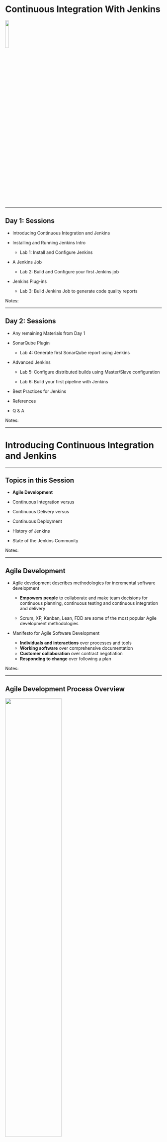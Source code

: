 # Continuous Integration With Jenkins

<img src="../../assets/images/jenkins/3rd-party/jenkins01.png" style="width:15%;"/><!-- {"left" : 7.56, "top" : 7.83, "height" : 3.3, "width" : 2.39} -->

---


## Day 1: Sessions


 * Introducing Continuous Integration and Jenkins

 * Installing and Running Jenkins Intro

     - Lab 1: Install and Configure Jenkins

 * A Jenkins Job

     - Lab 2: Build and Configure your first Jenkins job

 * Jenkins Plug-ins

     - Lab 3: Build Jenkins Job to generate code quality reports

Notes: 




---

## Day 2: Sessions


 * Any remaining Materials from Day 1

 * SonarQube Plugin

     - Lab 4: Generate first SonarQube report using Jenkins

 * Advanced Jenkins

     - Lab 5: Configure distributed builds using Master/Slave configuration

     - Lab 6: Build your first pipeline with Jenkins

 * Best Practices for Jenkins
 * References
 * Q & A 

Notes: 




---

# Introducing Continuous Integration and Jenkins

---


## Topics in this Session


 *  **Agile Development** 

 * Continuous Integration versus 

 * Continuous Delivery versus 

 * Continuous Deployment

 * History of Jenkins

 * State of the Jenkins Community

Notes: 




---

## Agile Development


 * Agile development describes methodologies for incremental software development

     - **Empowers people** to collaborate and make team decisions for continuous planning, continuous testing and continuous integration and delivery

     - Scrum, XP, Kanban, Lean, FDD are some of the most popular Agile development methodologies

 * Manifesto for Agile Software Development

     - **Individuals and interactions** over processes and tools
     - **Working software** over comprehensive documentation
     - **Customer collaboration** over contract negotiation
     - **Responding to change** over following a plan

Notes: 




---

## Agile Development Process Overview

<img src="../../assets/images/jenkins/Agile Development.png" style="width:60%;"/> <!-- {"left" : 2.44, "top" : 2.62, "height" : 8.46, "width" : 12.61} -->


Notes: 




---

## Agile Development Practices


 * Product Backlog and Spring Backlog
 * Sprints and Daily Sync
 * Burn down and velocity charts
 * Sprint review and retrospective
 * Simple design and Regular refactoring
 * Pair Programming
 * Test Driven Development
 * **Automation is the key**
 * **Continuous Integration (CI)**
 * **Continuous Delivery (CD)**
 * Definition of Done
 * Common “war-room” style work area

Notes: 




---

## CI and CD in Agile Development


 * Continuous Integration and Continuous Delivery become an essential ingredients for teams doing iterative and incremental software delivery in Agile Development

     - Developers share the common source code repository

     - Dedicated Continuous Integration environment

     - All code must pass unit tests

     - Integrate often

     - Regression tests run often

     - Code matrices are published

     - Every change to the system is releasable to production

     - **Automation is the key**

Notes: 




---

## Topics in this Session


 * Agile Development

 *  **Continuous Integration versus** 

 *  **Continuous Delivery versus** 

 *  **Continuous Deployment** 

 * History of Jenkins

 * State of the Jenkins Community

Notes: 




---

## Continuous Integration


 * Continuous Integration is a software development practice where members of a team **integrate their work frequently**, usually each person integrates at least daily - leading to **multiple integrations per day**. Each integration is verified by an automated build (including test) to detect integration errors as quickly as possible (Martin Fowler)

 * Goal is to merge and test the code **continuously** to catch issues early by **automating integration process**

     - Your project must have a reliable, repeatable, and automated build process involving no human intervention

 * Continuous Integration Server (aka Build Server Jenkins) is responsible for performing the integration tasks

 * Concepts of unit testing, static analysis, failing fast and automated testing are core to Continuous Integration

Notes: 




---

## Continuous Integrations Practices


 * Have a single source repository for all developers

 * Automate the build

 * Every change to VCS should make a new build 

 * Keep the build fast and trackable

 * Make your build self-testing

 * Test the build in production-like environment

 * Keep all verified releases in artifacts repository and available to everyone

 * Publish coding metrics

Notes: 




---

## Continuous Delivery 


 * Continuous Delivery is a **natural extension** of Continuous Integration

     - Every change to the system has passed all the relevant automated tests and it s ready to deploy in production

     - Team can release any version at the push of a button

     - But the deployment to production is **not automatic**

 * The goal of CD is to put business owners are in the control of making the software releases

 * Continuous Delivery is an absolute requirements of **DevOps practices**

Notes: 




---

## Continuous Deployment


 * Continuous Development is adding **automatic deployment to end users** in the Continuous Delivery process

 * Continuous Deployment is the practice of automatically deploying every successful build directly into production

     - Deploying the code to production as soon it  passes the automated and UAT tests

 * Continuous Deployment is not appropriate for many business scenarios

     - Business Owners prefer more predictable release cycle and not making code release to production every week

Notes: 




---

## Continuous Integration, Delivery and Deployment

<br/>

<img src="../../assets/images/jenkins/Continuous-Integration-Delivery-Deployment.png" style="width:55%;"/> <!-- {"left" : 4.11, "top" : 2.2, "height" : 9.31, "width" : 10.58} -->

Notes: 




---

## Topics in this Session


 * Agile Development

 * Continuous Integration versus 

 * Continuous Delivery versus 

 * Continuous Deployment

 *  **Jenkins and History of Jenkins** 

 * State of the Jenkins Community

Notes: 




---

## Jenkins


 * **Continuous Integration (CI) Server**

 * Open Source, Free and Written in Java

 * Large and Dynamic community with  massive adoption

 * Easy to Install in many different platforms

 * Easy to Use and friendly user interface

 * Lot of resources and tutorials available

 * More than 1000 plugins and new Plugins coming every week

 * Extensible architecture – easy to extend and customize

 * Distributed Builds

 * Many more things...

Notes: 




---

## How Jenkins Fits in CI and CD 

<img src="../../assets/images/jenkins/How-Jenkins-Fits.png" style="width:70%;"/> <!-- {"left" : 2.52, "top" : 2.41, "height" : 8.89, "width" : 12.46} -->

Notes: 




---

## Jenkins - History


 * Jenkins formerly known as **Hudson**

 * Hudson was first released by **Kohsuke Kawaguchi** of Sun Microsystems in 2005

 * Initially it was only used within Sun but by 2010 Hudson captured 70% of CI market share

 * Oracle bought Sun Microsystems in 2010

 * Due to Naming and open source dispute, Original Hudson team created new project Jenkins forked from Hudson

 * Oracle continued the development of Original Hudson

 * Majority of Hudson users **migrated to Jenkins** within few months of initial Jenkins phase

Notes: 




---

## Topics in this Session


 * Agile Development

 * Continuous Integration versus 

 * Continuous Delivery versus 

 * Continuous Deployment

 * History of Jenkins

 *  **State of the Jenkins Community** 

Notes: 




---

## State of the Jenkins Community


 * Largest install base of any open source continuous integration and delivery platform

 * More than **100K active users** in open source Jenkins CI project

 * Community contributed with more than **1000 plugins**

 * Over 1000+ public repositories on GitHub and strong commit activity

 * Quick feedback with addressing bugs and issues

 * Get answer on any questions from Jenkins user mailing list and Stackoverflow

     - Chances are  other people have had your question and may have a solution

 * Learn more about Jenkins at http://jenkins-ci.org/

Notes: 




---

## Total Jenkins Installations


 * More stats can be found at - http://stats.jenkins-ci.org/jenkins-stats/svg/svgs.html

 * 04/2007-04/2017

<img src="../../assets/images/jenkins/total-jenkins.png" style="width:40%;"/> <!-- {"left" : 9.08, "top" : 2.68, "height" : 8.01, "width" : 7.88} -->


Notes: 



---

## InfoQ CI Survery 2014


<img src="../../assets/images/jenkins/InfoQ_CI_Survery.png" style="width:50%;"/> <!-- {"left" : 4.61, "top" : 2.07, "height" : 6.54, "width" : 8.27} -->

 *  **Ref: https://jenkins-ci.org/blog/2014/04/11/infoq-ci-survey-2014** 

Notes: 




---

## Continuous integration is elusive


 * As above, Jenkins is king, however...

 * Survey says

     - 14% deploy on an hourly basis

     - 34% deploy once a day

     - 21% deploy weekly and 31% deploy less often than weekly

 * (See https://www.infoq.com/news/2017/03/agile-king-ci-ilusive-goal)

Notes: 



---

## Jenkins Very Active GitHub Repository 

<img src="../../assets/images/jenkins/3rd-party/Jenkins_GitHub_Repository.png" style="width:60%;"/> <!-- {"left" : 2.5, "top" : 2.68, "height" : 8.34, "width" : 12.5} -->


Notes: 




---

# Installing and Running Jenkins

---


## Topics in this Session


 *  **Installing Jenkins** 

     - Installing Jenkins from the jar File

     - Installing Jenkins in a Servlet Container 

     - Installing Jenkins using Platform Specific Installer 

 * Setup Security

 * Email and Version Control

 * Master/Slave Configurations

 * Lab 1: Install and Configure Jenkins  

Notes: 




---

## Installing Jenkins


 * **Easy to install** on different operating systems

 * Also available as installer or native package

 * Couple of options for installing Jenkins

     - Run as standalone application by launching with java -jar

     - Deployed on Servlet Container

     - Use platform specific package or installer

 * **Java is the only** requirement for installing Jenkins

     - Install latest Java

     - Set JAVA_HOME environment variable

Notes: 




---

## Download Jenkins - https://jenkins-ci.org/

<img src="../../assets/images/jenkins/3rd-party/download-jenkins.png" style="width:50%;"/> <!-- {"left" : 3.75, "top" : 2.73, "height" : 8.25, "width" : 10} -->


Notes: 




---

## Running Jenkins from the jar File


 * Download the WAR as instructed in the labs

 * Open command prompt and execute the following command

 *  `java –jar jenkins.war`

 * It uses Jetty to run Jenkins

Notes: 




---

## Installing Jenkins in a Servlet Container


 * **Tomcat and Jetty** are the most popular containers for Jenkins

     - Install  Tomcat at appropriate folder

     - Simply copy jenkins.war to $TOMCAT_HOME/webapps folder

 * You can install Jenkins on any other Servlet Containers 

 * However some containers may required minor configuration changes to work with Jenkins

Notes: 




---

## Installing Jenkins using Platform Specific Installer 


 * Installer and Native packages are available for popular Operating Systems such as Windows, Mac OS X and major Linux distributions

 * Windows Installer comes as ZIP file containing MSI package for Jenkins

     - Unzip the ZIP file

     - Run jenkins.x.x msi installer

     - Installer will create Windows service to start and stop Jenkins

 * MSI installer comes with a bundled JRE

Notes: 




---

## Verify Jenkins on the browser


 * Verify Jenkins by pointing your browser to http://localhost:8080

 * The screenshot below shows all labs completed

<img src="../../assets/images/jenkins/3rd-party/Continuous-Integration-With-Jenkins-Verify-Jenkins-on-the-browser-2.png" style="width:60%;"/> <!-- {"left" : 2.48, "top" : 3.91, "height" : 7.08, "width" : 12.54} -->


Notes: 




---

## Manage Jenkins 


 * **All in one configuration dashboard** for managing Jenkins

 * Configure JDKS, Ant, Maven, Security, Email and Version Controls

 * Install new plugins and update any existing plugins

     - Will review Gradle and Git plugins in this section

 * Configure parallel and distributed builds

 * Reload configuration from disk (xml files)

 * Lists Java System properties and system environment variables

 * View Jenkins logs and statistics in real time

Notes: 




---

## Manage Jenkins Screen

<img src="../../assets/images/jenkins/3rd-party/manage-jenkins.png" style="width:60%;"/> <!-- {"left" : 2.87, "top" : 2.56, "height" : 8.59, "width" : 11.75} -->

Notes: 




---

## Configure System


 * The two important tabs are “Configure System” and “Global Tool Configuration”.

 * There you can set up JDK, Maven,  Ant,  Git  and  Gradle.


<img src="../../assets/images/jenkins/3rd-party/Configure-System.png" style="width:40%;"/> <!-- {"left" : 4.6, "top" : 4.23, "height" : 6.93, "width" : 8.29} -->

Notes: 



---

## Configure JDK 


 * Provide JDK name and JAVA_HOME

     - You can have multiple JDKs listed here

<img src="../../assets/images/jenkins/3rd-party/Continuous-Integration.png" style="width:60%;"/> <!-- {"left" : 1.24, "top" : 3.85, "height" : 5.8, "width" : 15.01} -->



Notes: 




---

## Configure Maven

<img src="../../assets/images/jenkins/3rd-party/Configure-Maven.png" style="width:60%;"/> <!-- {"left" : 1.82, "top" : 3.61, "height" : 5.17, "width" : 13.86} -->


Notes: 




---

## Gradle Jenkins Plugin


 * Install Gradle plugin using Manage Plugins link

     - Click on `Manage Jenkins` button on Jenkins vertical navigation

     - Then click on `Manage Plugins link`

     - Next click the `Available tab` and search for Gradle

     - Select the `Gradle plugin` and click on `Install without restart` button

 * After the installation, you will able to see Gradle plugin under `Installed` tab

<img src="../../assets/images/jenkins/3rd-party/Continuous-Integration-With-Jenkins-Gradle.png" style="width:80%;"/> <!-- {"left" : 0.46, "top" : 6.81, "height" : 1.83, "width" : 16.59} -->


Notes: 




---

## Gradle Configuration Section


 * The next thing is to configure Gradle to use in Jenkins job

     - Either you can install Gradle locally or you can have it installed automatically by Jenkins plugin

 * Click on Manage Jenkins link on the dashboard and then click on Configure System link

 * Navigate to Gradle section on the page and click on Add Gradle button

<img src="../../assets/images/jenkins/3rd-party/Continuous-Integration-With-Jenkins-Gradle-Configuration-Section-5.png" style="width:70%;"/> <!-- {"left" : 2.35, "top" : 5.72, "height" : 4.48, "width" : 12.81} -->


Notes: 




---

## Upgrade Jenkins


 * Upgrading Jenkins is pretty easy

     - Just replace your local jenkins.war with new version and restart Jenkins

     - Can upgrade Jenkins installation directly from web interface

 * **Don’t forget to backup Jenkins** before upgrading, just in case (Jenkins keeps your data)

Notes: 




---

## Restart Jenkins using Web Interface


 * If you need to restart Jenkins, go to /safeRestart or /restart

     - This option will not work if  you are installing Jenkins with java -jar

 * **safeRestart** will restart Jenkins after the current builds have completed

     - http://localhost:8080/safeRestart

 * restart will force a restart without waiting for jobs to complete

     - http://localhost:8080/restart

Notes: 




---

## Topics in this Session


 * Installing Jenkins

     - Installing Jenkins from the jar File

     - Installing Jenkins in a Servlet Container 

     - Installing Jenkins using Platform Specific Installer 

 *  **Setup Security** 

 * Email and Version Control

 * Master/Slave Configurations

 * Lab 1: Install and Configure Jenkins  

Notes: 




---

## Setup Security


 * No Security enabled by default

 * Highly recommended to have Security enabled for your Jenkins configuration

 * Two Important Security Features

     - **Security Realms** 

        * Determines users and their passwords 

        * What groups the users belong to

     - **Authorization Strategy**

        * Who has access to what 

        * what users can do once they are logged in

Notes: 




---

## Security Configuration

<img src="../../assets/images/jenkins/3rd-party/Continuous-Integration-With-Jenkins-Security-Configuration-6.png" style="width:50%;"/> <!-- {"left" : 3.45, "top" : 2.4, "height" : 8.91, "width" : 10.59} -->



Notes: 




---

## Security Realms


 * Identify Jenkins users and establish user authentication methods

 * Few options for user authentication methods

     - Jenkin’s Built-in User Database

     - Using an Active Directory

     - Using Unix User and Groups

     - Delegating to the Servlet Container 

Notes: 




---

## Jenkins Built-In User Database


 * Simplest and most popular authentication method for Jenkin’s users

     - Very little configuration is required

 * Jenkins maintains its own user database

 * Users can sign up for their own accounts

 * Administrator can decide what these users are allowed to do

 * Adds all SCM users automatically to this internal database

Notes: 




---

## How to enable Jenkins Database


 * Click Enable Security

 * Click on Jenkins’ own user database option

 * Then click on Allows users to sign up

<img src="../../assets/images/jenkins/3rd-party/Continuous-Integration-With-Jenkins-How-to-enable-Jenkins-Database-7.png" style="width:40%;"/> <!-- {"left" : 4.79, "top" : 4.81, "height" : 4.73, "width" : 7.92} -->



Notes: 




---

## View and Manage Users


 * By clicking on People item on dashboard, you can see list of all users

<br/>
<img src="../../assets/images/jenkins/3rd-party/Continuous-Integration-With-Jenkins-View-and-Manage-Users-8.png" style="width:70%;"/> <!-- {"left" : 2.91, "top" : 3.44, "height" : 6.83, "width" : 11.68} -->



Notes: 



---

## Authorization (In Global Security Configuration)


 * Identify what users are allowed to do once authenticated

 * Offers different strategies for most precise control 

 * Matrix-based Security is a more sophisticated approach

<img src="../../assets/images/jenkins/3rd-party/Continuous-Integration-With-Jenkins-Authorization-In-Global-Security-Configuration--9.png" style="width:70%;"/> <!-- {"left" : 2.61, "top" : 5.13, "height" : 3.96, "width" : 12.29} -->



Notes: 



---

## Matrix-based Security


 * Role-based approach - Different users will be created with different access

 * First to create an administrator user with all access

 * Give the Anonymous user only  Read access

 *  Add other users and grant them necessary access

<img src="../../assets/images/jenkins/3rd-party/Continuous-Integration-With-Jenkins-Matrix-based-Security-10.png" style="width:70%;"/> <!-- {"left" : 1.55, "top" : 5.27, "height" : 4.12, "width" : 14.39} -->



Notes: 



---

## Common Permissions


 * Overall 
     - Administer access
     - Run groovy scripts
     - Upload plugins or configure update center
 * Job
     - Create, Delete and Configure Jobs
     - Start a new build or Cancel a running build
 * View
     - Create, Delete and Configure views
 * SCM
     - Create a new tag in source code repository for any build
 * Slave
     - Create, Delete and Configure slaves
     - Connect or Disconnect slaves

Notes: 



---

## Topics in this Session


 * Installing Jenkins

     - Installing Jenkins from the jar File

     - Installing Jenkins in a Servlet Container 

     - Installing Jenkins using Platform Specific Installer 

 * Setup Security

 *  **Email and Version Control** 

 * Master/Slave Configurations

 * Lab 1: Install and Configure Jenkins  

Notes: 



---

## Mail Server Configuration


 * Email notification is fundamental notification technique

 * Mailer Plugin allows you to configure **email notifications**

 * Simple email setup 

     - Provide SMTP server

     - Provide other required parameters


<img src="../../assets/images/jenkins/3rd-party/Continuous-Integration-With-Jenkins-Mail-Server-Configuration-11.png" style="width:50%;"/> <!-- {"left" : 3.48, "top" : 5.36, "height" : 5.68, "width" : 10.55} -->




Notes: 



---

## Version Control


 * In-built support for CVS and Subversion

     - Requires no special configuration for both of them

 * Plugins are available for other version control like

     - Git
     - ClearCase
     - PVCS
     - Dimensions
     - StarTeam 

 * Will review **Subversion and Git** configuration in this session

Notes: 



---

## Working with Subversion


 * Subversion is part of Jenkins installation and so no special configuration required 

 * Simply provide Subversion repository URL in your job definition

     - Jenkins will automatically verify the URL and shows error if it is not valid

     - If repository URL requires authentication then Jenkins will prompt for credentials

Notes: 



---

## Working with Git


 * First Install Git on your build server

     - Include Git executable in your system path

 * Second install Git Plugin using Jenkins Plugin Manager

     - This plugin allows use of Git as a build SCM

</br>
<img src="../../assets/images/jenkins/3rd-party/Continuous-Integration-With-Jenkins-Working-with-Git-12.png" style="width:80%;"/> <!-- {"left" : 1.58, "top" : 5.55, "height" : 4.46, "width" : 14.34} -->


Notes: 



---

## Git Configuration Section


 * After the successful installation of Git Plugin, you will see Git section in Configure System page

 * You can add newer and older versions of Git executables in this section 

<img src="../../assets/images/jenkins/3rd-party/Continuous-Integration-With-Jenkins-Git-Configuration-Section-13.png" style="width:60%;"/> <!-- {"left" : 3.74, "top" : 4.79, "height" : 6.05, "width" : 10.02} -->



Notes: 



---

## Topics in this Session


 * Installing Jenkins

     - Installing Jenkins from the jar File

     - Installing Jenkins in a Servlet Container 

     - Installing Jenkins using Platform Specific Installer 

 * Setup Security

 * Email and Version Control

 * Lab 1: Install and Configure Jenkins  

Notes: 



---

## Topics in this Session


 * Installing Jenkins

     - Installing Jenkins from the jar File

     - Installing Jenkins in a Servlet Container 

     - Installing Jenkins using Platform Specific Installer 

 * Setup Security

 * Email and Version Control

 * Master/Slave Configurations

 *  **Lab 1: Install and Configure Jenkins** 

Notes: 



---

## Lab 1: Install and Configure Jenkins 


 * In this lab, you will learn how to install and configure Jenkins. This lab is prerequisite for the remaining labs in this training.

     - Install and Run Jenkins as standalone application

     - Enable Security to access and use Jenkins

     - Setup Java, Maven and Email configuration

     - Configure Gradle

     - Configure Git Version Control

Notes: 



---

# Jenkins Job

---


## Topics in this Session


 *  **Create a job** 

 * Configure a Job

     - Configure a Freestyle Job
     - Configure a Maven Job
     - Copy from Existing Jobs

 * Trigger a Build Job

     - Run a job manually
     - Run a job on a regular schedule
     - Run a job when source code is checked into version control
     - Run a Job After Another Job Finished

 * Lab 2 – Build and Configure your first Jenkins job

Notes: 



---

## Jenkins Build Jobs


 * A job defines a **sequence of repetitive tasks** for Jenkins to perform

 * A job could be any of these

     - Compiling project

     - Testing project

     - Packaging project

     - Deploying project to different environment

     - Running code quality metrics

Notes: 



---

## Jenkins Build Jobs


 * Jenkins supports different types of build jobs

     - **Freestyle Job:** general purpose jobs for combining any SCM with any build system. Most commonly used with Gradle builds

     - **Maven Job:** jobs specifically for Maven project to take advantage of POM files

     - **External Job:** record or monitor the execution of a process on local or remote servers

     - **Multi-configuration Job:** run the same job in different configurations

 * Jenkins also allows you to **copy from existing jobs** – very useful feature for quickly creating new jobs

 * Freestyle with Gradle and Maven Jobs are the most common build jobs

Notes: 



---

## First Build Job

<img src="../../assets/images/jenkins/3rd-party/First-Build-Job.png" style="width:80%;"/> <!-- {"left" : 0.85, "top" : 2.71, "height" : 8.29, "width" : 15.8} -->


Notes: 



---

## Jenkins List Views


 * Jenkins has built-in standard List Views where you can group jobs in different views

 * The additional View plugins are available for grouping and categorizing the jobs  

<img src="../../assets/images/jenkins/3rd-party/Continuous-Integration-With-Jenkins-Jenkins-List-Views-14.png" style="width:70%;"/> <!-- {"left" : 1.81, "top" : 4.4, "height" : 7.28, "width" : 13.88} -->




Notes: 



---

## Topics in this Session


 * Create a job

 *  **Configure a Job** 

     - Configure a Freestyle Job
     - Configure a Maven Job
     - Copy from Existing Jobs

 * Trigger a Build Job

     - Run a job manually
     - Run a job on a regular schedule
     - Run a job when source code is checked into version control
     - Run a Job After Another Job Finished

 * Lab 2 – Build and Configure your first Jenkins job

Notes: 



---

## Configuring Job


 * Any Freestyle or Maven job usually consists the following elements

     - Start with general job properties such as job name and description

     - Configure Version Control System such as Git or Subversion to obtain the project source code

     - Define build steps using Ant, Gradle, Maven, shell script, batch file or calling other Jenkins job  

     - Include post-build actions for archiving artifacts or email notification on build status

 * Version Control System and Post-build actions are optional steps

Notes: 



---

## General Options – Name and Old Builds


 * Name and Description 
     - Give the proper name and describe the purpose of the job

 * Discard Old Builds
     - Limits the number of builds to keep
     - Important setting for managing the disk space otherwise it will store all previous build artifacts

<img src="../../assets/images/jenkins/3rd-party/Continuous-Integration-With-Jenkins-General-Options-Name-and-Old-Builds-15.png" style="width:60%;"/> <!-- {"left" : 1.07, "top" : 5.99, "height" : 4.46, "width" : 15.36} -->



Notes: 



---

## Source Code Management


 * Jenkins can integrate with pretty much any version control system

     - Subversion and CVS are out the box

     - We installed Git plugin in earlier session

     - Once you configure particular version control system, Jenkins check out and builds the latest version of source code as continuous monitoring or regular interval


<img src="../../assets/images/jenkins/3rd-party/Continuous-Integration-With-Jenkins-Source-Code-Management-16.png" style="width:35%;"/> <!-- {"left" : 4.69, "top" : 5.74, "height" : 4.15, "width" : 8.12} -->

Notes: 



---

## Working with Git


 * In most cases, you only need to provide URL of the Git repository

 * Please note : for our labs, we point to a local Git repo


<img src="../../assets/images/jenkins/3rd-party/Continuous-Integration-With-Jenkins-Working-with-Git-17.png" style="width:70%;"/> <!-- {"left" : 2.13, "top" : 4.76, "height" : 4.2, "width" : 13.25} -->


Notes: 



---

## Git – Additional Functionalities


<img src="../../assets/images/jenkins/3rd-party/Additional-Functionalities.png" style="width:80%;"/> <!-- {"left" : 1.59, "top" : 2.5, "height" : 8.71, "width" : 14.31} -->



Notes: 



---

## Working with Subversion


 * Simply provide Subversion repository URL (similar to Git)

 * Jenkins will automatically verify the URL and prompts for authentication if credentials are required

 * Jenkins offers a few choices for selecting check-out Strategy

     - From fastest option (svn update as much as possible) to slowest and safest option of checking out fresh copy all the time

<br/>

<img src="../../assets/images/jenkins/3rd-party/Continuous-Integration-With-Jenkins-Working-with-Subversion-18.png" style="width:70%;"/> <!-- {"left" : 2.17, "top" : 6.42, "height" : 3.78, "width" : 13.16} -->


Notes: 



---

## Build Steps and Tools


 * Define the steps for building your project
     - Some jobs may need more than one build steps or others may not need any build steps

<img src="../../assets/images/jenkins/3rd-party/Continuous-Integration-With-Jenkins-Build-Steps-and-Tools-19.png" style="width:35%;float:right;"/> <!-- {"left" : 11.91, "top" : 2.7, "height" : 4.24, "width" : 5.13} -->

 * Built-in support for following build tools

     - Invoke Maven targets
     - Invoke Ant scripts
     - Running Windows batch commands or OS specific shell scripts

 * Other build tools such as Groovy, Gradle, Ruby, Python, Rake can be integrated with installing additional plugins



Notes: 



---

## Gradle Build Steps


 * There are two ways to run the Jenkins jobs with Gradle

     - Using Invoke Gradle through Gradle installation 

     - Using Gradle Wrapper without Gradle installation

 * In both options, you are only listing gradle tasks for the most Jenkins jobs


<img src="../../assets/images/jenkins/3rd-party/Continuous-Integration-With-Jenkins-Gradle-Build-Steps-20.png" style="width:70%;"/><!-- {"left" : 0.85, "top" : 5.24, "height" : 5.06, "width" : 15.8} -->

Notes: 



---

## Maven Build Steps


 * Maven build steps are also simple and easy to configure

 * You only need to enter Maven goal that you want to run


<img src="../../assets/images/jenkins/3rd-party/Continuous-Integration-With-Jenkins-Maven-Build-Steps-21.png" style="width:70%;"/> <!-- {"left" : 1.02, "top" : 4.15, "height" : 3.83, "width" : 15.46} -->

Notes: 



---

## Maven Build Steps – Advanced Properties

<img src="../../assets/images/jenkins/3rd-party/Maven-Build-Steps-Advanced-Properties.png" style="width:30%;float:right;"/> <!-- {"left" : 11.97, "top" : 1.93, "height" : 7.22, "width" : 5.25} -->



 * POM field is for overriding the default pom.xml file location

 * Properties field is used to pass properties into Maven build process (like –D with maven goal)

 * JVM options for configuring more memory with maven build

 * You can specify different maven repository or settings file

Notes: 



---

## Ant Build Steps


 * Configuring as Ant build step is as simple as Maven build steps

 * You just need to provide the name of Ant target that you want to run

 * If it is default main target in build.xml, then you are not required to provide target name in the build step


<img src="../../assets/images/jenkins/3rd-party/Continuous-Integration-With-Jenkins-Ant-Build-Steps-22.png" style="width:80%;"/> <!-- {"left" : 0.95, "top" : 5.5, "height" : 2.51, "width" : 15.61} -->

Notes: 



---

## Ant Build Steps – Advanced Properties


 * Build File option can be used to override the default build file (build.xml in root directory)


<img src="../../assets/images/jenkins/3rd-party/Ant-Build-Steps-Advanced-Properties.png" style="width:30%;float:right;"/><!-- {"left" : 12.08, "top" : 3.3, "height" : 4.06, "width" : 4.67} -->


 * Properties option is used to pass the properties to an Ant script

 * Java Options can be used to specify Java memory limits

Notes: 



---

## Execute shell


 * You can also execute shell script local or remote to run some commands such as copying the artifacts to server folder

 * If the shell script does not have header like #! then the default shell configuration will be used

 * You can use SSH for run the commands on the remote server


<img src="../../assets/images/jenkins/3rd-party/Continuous-Integration-With-Jenkins-Execute-shell-23.png" style="width:80%;"/> <!-- {"left" : 0.62, "top" : 5.94, "height" : 1.82, "width" : 16.26} -->

Notes: 



---

## Execute Windows Batch Command


 * Run Windows commands or batch scripts. It will be run in the workspace as the current directory

 * The Batch command is running inside a cmd

     - No need to specifically start a new one

     - Just "call" your BAT file


<img src="../../assets/images/jenkins/3rd-party/Continuous-Integration-With-Jenkins-Execute-Windows-Batch-Command-24.png" style="width:80%;"/> <!-- {"left" : 0.06, "top" : 5.82, "height" : 1.99, "width" : 17.39} -->

Notes: 



---

## Post Build Actions


 * Optional steps for collecting or reporting information out of the build or notifying other people or systems

 * The following are the out of the box Post Build Actions

     - Publish Javadoc 

     - Publish JUnit test result report

     - Archive the artifacts

     - Email Notification about build results

     - Trigger other Jenkins jobs

 * You can install additional plugins to add more Post Build Action Items

     - Such as build status notification to Slack channel using Jenkins Slack Plugin

Notes: 



---

## Post Build – Email Notification


 * Click on Email Notification from Post Build Actions and enter email addresses to inform when the build breaks

 * Can configure to send separate emails to individuals who’s last commits broke the build


<img src="../../assets/images/jenkins/3rd-party/Continuous-Integration-With-Jenkins-Post-Build-Email-Notification-25.png" style="width:80%;"/> <!-- {"left" : 0.42, "top" : 5.28, "height" : 3.15, "width" : 16.65} -->


Notes: 



---

## Configure Maven Job


 * Jenkins provides excellent built-in Maven support to take advantage of Maven POM file 

 * The job elements are still the same as FreeStyle build job, but it is much more straight forward with few differences (listed below)  for configuring a Maven job

 * Jenkins builds Maven jobs automatically whenever a SNAPSHOT dependency is built 

     - Jenkins read dependencies from POM and if any of the SNAPSHOT dependency changes then it automatically trigger to build your job

 * Build Section has only one step for invoking a single Maven goal

 * Post Build Actions provide extra option for deploying job artifacts to Maven repository such as Nexus or Artifactory 

Notes: 



---

## Copy From Existing Job


 * Jenkins provides a very useful way to create new job by just copying an existing job

     - Quick option for creating jobs similar to existing jobs

<img src="../../assets/images/jenkins/3rd-party/Continuous-Integration-With-Jenkins-Copy-From-Existing-Job-26.png" style="width:60%;"/> <!-- {"left" : 3.49, "top" : 4.54, "height" : 6.17, "width" : 10.52} -->





Notes: 



---

## Topics in this Session


 * Create a job

 * Configure a Job

     - Configure a Freestyle Job
     - Configure a Maven Job
     - Copy from Existing Jobs

 *  **Trigger a Build Job** 

     - Run a job manually
     - Run a job on a regular schedule
     - Run a job when source code is checked into version control
     - Run a Job After Another Job Finished

 * Lab 2 – Build and Configure your first Jenkins job

Notes: 



---

## Run Job Manually


 * Most likely the job will trigger automatically based on some external factors or regular schedule

 * You may want to run the job manually in some scenario using human intervention

 * Don’t configure anything in the build trigger section for Manual jobs


<img src="../../assets/images/jenkins/3rd-party/Continuous-Integration-With-Jenkins-Run-Job-Manually-27.png" style="width:70%;"/> <!-- {"left" : 1.36, "top" : 6.55, "height" : 3.28, "width" : 14.78} -->




Notes: 



---

## Build Now

<img src="../../assets/images/jenkins/3rd-party/Build-Now.png" style="width:70%;"/> <!-- {"left" : 2.62, "top" : 2.42, "height" : 8.88, "width" : 12.27} -->


Notes: 



---

## Run a job on a regular schedule


 * Trigger the build job at regular interval such as nightly build

 * Some long running jobs are good candidates for scheduled jobs

     - Jobs for generating and publishing code quality metrics and reports on Sonar

 * Jenkins uses cron-style syntax to schedule the jobs at regular interval


<img src="../../assets/images/jenkins/3rd-party/Continuous-Integration-With-Jenkins-Run-a-job-on-a-regular-schedule-28.png" style="width:70%;"/> <!-- {"left" : 1.22, "top" : 5.53, "height" : 4.22, "width" : 15.06} -->




Notes: 



---

## Cron Style Syntax


 * You can use @yearly, @annually, @monthly, @weekly, @daily, @midnight, @hourly to schedule the jobs
 * OR You can use cron style syntax in the following format

     - MINUTE HOUR DOM MONTH DOW
     - MINUTE – minutes within the hour (0-59)
     - HOUR – hour of the day (0-23)
     - DOM – day of the month (1-31)
     - MONTH – the month (1-12)
     - DOW – day of the week (0-7) where 0 and 7 are Sunday 

 * Examples
     - -*  *  *  *  *  represents once a minute
     - H/15	 *  *  *  * represents at every fifteen minutes
     - H   1  * * represents once a day on the 1st of every month
     - Note :  Jenkins encourages the use of ‘H’ to balance load across different times of day to avoid sudden spikes of activities

Notes: 



---

## Run a job when source code is checked into SCM


 * Polling the SCM is the best strategy for continuous integration builds

     - You want to build your jobs as quickly as there are changes in SCM

     - Manual and Scheduled builds are applicable in few scenarios but all other jobs should be configured with Polling SCM option

 * Jenkins polls the version control server at regular interval if any changes have been committed

     - If changes are committed then the Jenkins will build your job

 * Polling is very quick for Git and Subversion, however this is not effective solution for CVS

     - Alternatively Jenkins provides the post-commit hook script for triggering you build remotely

Notes: 



---

## SCM Polling Interval


 * Jenkins uses the same cron style syntax to configure polling schedule for SCM

<br/>

<img src="../../assets/images/jenkins/3rd-party/Continuous-Integration-With-Jenkins-SCM-Polling-Interval-29.png" style="width:80%;"/> <!-- {"left" : 0.31, "top" : 4.76, "height" : 3.99, "width" : 16.89} -->

Notes: 



---

## Run a Job After Another Job Finished


 * Jenkins also provides the option for running your job whenever another jobs finish building

 * You can specify one or more preceding build jobs to trigger your new job

 * This is useful feature for setting up a build pipeline

<img src="../../assets/images/jenkins/Continuous-Integration-With-Jenkins.png" style="width:80%;"/> <!-- {"left" : 0.71, "top" : 6.06, "height" : 2.47, "width" : 16.07} -->




Notes: 



---

## Run a Job After Another Job Finished -  Configuration 


 * When you configure this option for your new job, it will automatically configure the "Build other projects" section in the "Post-build Actions" of the preceding job

     - Basically, this configuration complements the "Build other projects" section in the "Post-build Actions" of an upstream project

 * This configuration also provide the option for triggering the new build even if the preceding build is unstable or fails


<img src="../../assets/images/jenkins/3rd-party/Continuous-Integration-With-Jenkins-Run-a-Job-After-Another-Job-Finished-Configuration--31.png" style="width:60%;"/> <!-- {"left" : 0.35, "top" : 6.35, "height" : 3.57, "width" : 16.79} -->



Notes: 



---

## Topics in this Session


 * Create a job

 * Configure a job

     - Configure a Freestyle job
     - Configure a Maven job
     - Copy from Existing jobs

 * Trigger a Build Job

     - Run a job manually
     - Run a job on a regular schedule
     - Run a job when source code is checked into version control
     - Run a job after another job finished

 *  **Lab 2 – Build and Configure your first Jenkins job** 

Notes: 



---

## Lab 2 – Build and Configure your first Jenkins job


 * In this lab you will configure and run your first Jenkins job to build your java project

     - Create new Freestyle job with Gradle build

     - Configure your Freestyle job to poll changes from Git project

     - Configure email notification for failed builds

     - Build and run tests for your java project

Notes: 



---

# Jenkins Plugins

---


## Topics in this Session


 *  **Code Coverage** 

 * Static Code Analysis

 * Performance Reporting

 * Change Reporting

 * Lab 3 – Build a Jenkins job to generate code quality reports

Notes: 



---

## Jenkins Plugins


 * In the previous session, our focus was the continuous build with the new changes from the version control

 * In this session, we will focus on how to use Jenkins to build quality product using different Jenkins plugins

     - Run tests and generate code coverage

     - Perform static code analysis

     - Run performance tests

 * Jenkins has more than 1,000 plugins

     - Will review a few popular plugins especially the ones that are used for building quality code

Notes: 



---

## Code Coverage 


 * Automated tests and code coverage metrics are the important steps in continuous integration and continuous delivery

 * Code Coverage is a very good indicator of how thoroughly your tests exercise your code base and can find areas of code that have not been tested by automated tests

 * Jenkins provides excellent support in generating code coverage metrics

     - Jenkins supports many of the popular code coverage tools

     - Cobertura, Emma, Clover, JaCoCo

 * We will review how to use Cobertura with Jenkins in this session 

     - the same steps are used for other code coverage plugins too

Notes: 



---

## Code Coverage Using Cobertura Plugin


 * First, install Cobertura plugin using Manage Plugins screen and restart Jenkins

 * Apply Cobertura plugin in Gradle or Maven build script

     - Update your project’s Maven POM file to include Cobertura plugin and then run `mvn cobertura:cobertura`

     - Update build.gradle file to apply Cobertura plugin and then run `gradle cobertura` task

 * Configure Cobertura Coverage Report as part of “Post Build Actions”

Notes: 



---

## Adding Cobertura in build.gradle

```
 apply plugin: 'cobertura‘  //required step

 buildscript {

 	repositories {

 			mavenCentral()

 		}

 	// How to find Cobertura
 	dependencies {

 		classpath 'net.saliman:gradle-cobertura-	plugin:2.2.4'

  	}

  }

  //Optional section for Cobertura properties

  cobertura {

  	coverageFormats = ['html', 'xml']

 }

```
 <!-- {"left" : 0, "top" : 2.14, "height" : 8.66, "width" : 12.79} -->


Notes: 



---

## Configure Jenkins Job to generate Cobertura XML


 * Next thing is to configure your Jenkins job to produce Cobertura xml coverage files

 * You will just add the cobertura task to the gradle build step


<img src="../../assets/images/jenkins/3rd-party/Continuous-Integration-With-Jenkins-Configure-Jenkins-Job-to-generate-Cobertura-XML-32.png" style="width:60%;"/> <!-- {"left" : 2.89, "top" : 4.93, "height" : 5.42, "width" : 11.71} -->



Notes: 



---

## Adding Cobertura in Post Build Actions 

<img src="../../assets/images/jenkins/3rd-party/Adding-Cobertura-in-Post-Build-Actions.png" style="width:60%;"/><!-- {"left" : 2.53, "top" : 2.37, "height" : 8.96, "width" : 12.45} -->



Notes: 



---

## Code Coverage Report


 * Build your jenkins job and you will able to see the code coverage report on your build job page

<img src="../../assets/images/jenkins/3rd-party/Code-Coverage-Report.png" style="width:70%;"/> <!-- {"left" : 2.12, "top" : 3.29, "height" : 8.06, "width" : 13.26} -->


Notes: 



---

## Topics in this Session


 * Code Coverage

 *  **Static Code Analysis** 

 * Performance Reporting

 * Change Reporting

 * Lab 3 – Build a Jenkins job to generate code quality reports

Notes: 



---

## Static Code Analysis


 * Static Code Analysis tools help to produce quality code by analyzing the source and byte code for possible defects and enforcing coding standards

     - Static Code Analysis tools play the role of automated pair programming with developers

 * We will review a few popular static code analysis tools with Jenkins

     - **FindBugs** is a widely used byte code analyzer tool for scanning your code to detect possible defects

     - **CheckStyle** is a source code analyzer tool for enforcing Java coding standards based on your rule set

     - **PMD** is another source code analyzer that finds common flaws such as unused objects, duplicate code, empty blocks, unnecessary caches and others based on your rule set

Notes: 



---

## Configuring FindBugs in build.gradle


 * You can apply Findbug plugin in build.gradle

 * That’s the only required step needed to support Findbugs analysis
<br/>

 ```
//required step

 apply plugin: 'findbugs' 
```
<!-- {"left" : 0, "top" : 3.55, "height" : 1.66, "width" : 6.89} -->
Notes: 



---

## FindBugs – Optional Configuration


 * Additional configuration with findbugs task specifies which bug filter to include or exclude, setting not to fail build and updating effort and reportLevel




```
 //Optional configuration

  findbugs 

{

  	toolVersion = "2.0.1"

  	ignoreFailures = true

  	effort = "max"

  reportLevel = "low"

 }

```
<!-- {"left" : 0, "top" : 4.05, "height" : 5.32, "width" : 5.66} -->


Notes: 



---

## Configuring CheckStyle in build.gradle


 * The only required step is to apply checkstyle plugin to generate checkstyle analysis with gradle

 * Then you can set different properties with checkstyle task as needed

<br/>

```
  apply plugin: 'checkstyle'

  checkstyle {

 	ignoreFailures = true

  }
```
<!-- {"left" : 0, "top" : 3.96, "height" : 3.06, "width" : 6.74} -->

Notes: 



---

## Configuring PMD in build.gradle

```
  //Only required step to enable PMD 

  apply plugin: 'pmd'

  /*

  Other properties and ruleSets can be set under pmd task

  */

  pmd {

  ignoreFailures = true

 ruleSets = ["java-basic", "java-braces"]

 } 

```
<!-- {"left" : 0, "top" : 2.17, "height" : 6.01, "width" : 11.79} -->


Notes: 



---

## Install Static Code Analysis Plugins in Jenkins


 * Install static code analysis plugins through plugin manager 

     - The plugins related static code analysis is available under Build Reports category 

     - You can install Findbugs, PMD and Checkstyle plugins individually

     - Then you can also install Analysis Collector Plugin and Static Analysis Utilities plugins for a combined trend graph


<img src="../../assets/images/jenkins/3rd-party/Continuous-Integration-With-Jenkins-Install-Static-Code-Analysis-Plugins-in-Jenkins-33.png" style="width:70%;"/><!-- {"left" : 1.51, "top" : 6.15, "height" : 2.85, "width" : 14.48} -->


Notes: 



---

## Generating Static Code Analysis in Jenkins build


 * Gradle should include the following tasks to generate static code analysis reports as part of Jenkins build section of a job:

     - You can use `gradle check`

     - You can specify each task separately such as `pmd, findbugsMain, checkstyle`

 * Select the checkbox for generating FindBugs, Checkstyle and PMD reports in build settings

 * You can also select `Publish combined analysis reports` for aggregated results from FindBugs, Checkstyle and PMD

Notes: 



---

## Static Code Analysis Reports in Build Page

<img src="../../assets/images/jenkins/3rd-party/static-code-01.png" style="width:80%;"/> <!-- {"left" : 1.67, "top" : 2.5, "height" : 7.99, "width" : 14.15} -->


Notes: 



---

## Topics in this Session


 * Code Coverage

 * Static Code Analysis

 *  **Performance Reporting** 

 * Other Useful Plugins

 * Lab 3 – Build a Jenkins job to generate code quality reports

Notes: 



---

## Performance Reporting


 * Automated Performance Testing is a quick way to detect any performance issues and verify the performance against the Service Level Agreement (SLA)

 * Jenkins is very useful to automate the performance testing process

     - Run the load test with JMeter or Parasoft as part of Jenkins Job

     - Generate the reports using Performance plugin

 * JMeter simulates load on your application and measures the response time as the number of simulated users and requests increase 

 * The Performance plugin captures reports from JMeter and generates the trend report of performance and robustness

Notes: 



---

## Integrating JMeter in build.gradle


 * The Gradle JMeter plugin is a quick way to integrate JMeter into the build.gradle

```
apply plugin: 'jmeter'

 	buildscript {

     dependencies {

          classpath "com.github.kulya:jmeter-gradle-					plugin:1.3.1-2.6"

      }

    }
```
<!-- {"left" : 0, "top" : 3.46, "height" : 3.04, "width" : 13.61} -->

<br/>

 * Copy your JMeter tests (.jmx) files to your `<JavaProject>/src/test/jmeter` folder

 *  Run `gradle jmeterRun` task in your Jenkins job to run your JMeter tests

Notes: 



---

## Running reports with Performance Plugin


 * After installing Performance Plugin, click on “Publish test result report” as part of post build action items in your Jenkins job

 * Select JMeter from performance report drop down and specify the path to performance report files

<img src="../../assets/images/jenkins/3rd-party/Continuous-Integration-With-Jenkins-Running-reports-with-Performance-Plugin-34.png" style="width:60%;"/><!-- {"left" : 3.43, "top" : 5.26, "height" : 4.58, "width" : 10.65} -->



Notes: 



---

## Topics in this Session


 * Code Coverage

 * Static Code Analysis

 * Performance Reporting

 *  **Other Useful Plugins** 

 * Lab 3 – Build a Jenkins job to generate code quality reports

Notes: 



---

## Other Useful Plugins


 * **Changes Plugin** is used to generate a changelog from all previous builds to the last successful one
 * **Job Configuration History Plugin** keeps track of config changes in each build job including who did it. 
 * **Email Extension Plugin** extends Jenkins built-in email notification functionality
 * **Build Timeout Plugin** deals with hung builds
 * **SonarQube Plugin** integrates with Sonar to generate all-in-one quality report on Sonar server
 * **Jira Plugin** integrates Altassian Jira to Jenkins
 * **Copy Artifacts Plugin** is used to copy artifacts from another project
 * **Build Monitor Plugin** is a live job status monitor
 * **Workspace Cleanup Plugin** deletes your workspace before or after builds
 * **Disk-usage Plugin** keeps track of your disk space usage

Notes: 



---

## Topics in this Session


 * Code Coverage

 * Static Code Analysis

 * Performance Reporting

 * Other Useful Plugins

 *  **Lab 3 – Build a Jenkins job to generate code quality reports** 

Notes: 




---

## Lab 3 – Build a Jenkins job to generate code quality reports


 * In this lab you will build and run your Jenkins job to generate code quality reports

     - Create new Java Gradle project with Cobertura, Findbugs, Checkstyle and PMD plugins

     - Install new plugins in Jenkins

     - Configure new Freestyle Gradle job with code coverage and static code analysis plugins

     - Run the Jenkins job to generate quality reports

Notes: 




---

# SonarQube Plugin

---


## Topics in this Session


 *  **Install SonarQube** 

 * Integrate Jenkins with SonarQube 

 * Locate and Open Generated Report 

 * Review the Report’s Organization

 * Lab 4 – Generate first SonarQube report using Jenkins

Notes: 




---

## Introducing SonarQube


 * SonarQube is a free and open source  **code quality platform** 

 * More than 50 plugins are available to extend SonarQube with CI and development tools

 * It is not just for Java: More than 20 programming languages are supported by SonarQube

 * Provides in-time code quality snapshots as well as trending of lagging and leading quality indicators

 * SonarQube analysis usually is performed  **over night or once a day** as it performs a full analysis on the entire code base and sends it to the server, which will process it and save the results to the SonarQube database. 

 * You can view different SonarQube reports for open source code here at http://nemo.sonarqube.org/

Notes: 




---

## Download and Install SonarQube


 * SonarQube is easy to install and configure

 * Follow our labs instructions


<img src="../../assets/images/jenkins/3rd-party/Continuous-Integration-With-Jenkins-Download-and-Install-SonarQube-35.png" style="width:50%;"/> <!-- {"left" : 3.71, "top" : 3.67, "height" : 7.44, "width" : 10.08} -->



Notes: 




---

## Configure SonarQube


 * Only one configuration step is necessary for SonarQube

     - To provide the database details in sonar.properties file

 * The sonar.properties file is available under conf folder

 * Supported databases are MySQL, Oracle, PostgreSQL and Microsoft SQLServer

 * The embedded H2 database is the default database used by SonarQube 

     - We will use the default embedded database for this course

     - However, the embedded database is not recommended for production use

Notes: 




---

## Topics in this Session


 * Install SonarQube 

 *  **Integrate Jenkins with SonarQube** 

 * Locate and Open Generated Report 

 * Review the Report’s Organization

 * Lab 4 – Generate first SonarQube report using Jenkins

Notes: 




---

## Integrate SonarQube with Jenkins


 * Integrating SonarQube with Jenkins procedure contains the following four tasks

     - Install SonarQube Jenkins plugin

     - Configure SonarQube installation in Jenkins

     - Configure SonarQube Scanner/Runner in Jenkins

     - Enabling SonarQube analysis in a build job

 * Let’s review each of the steps in next few slides

Notes: 




---

## Install SonarQube Jenkins Plugin


 * Install SonarQube plugin using Manage Plugins link

 * Click on `Manage Jenkins` button on Jenkins vertical navigation

 * Then click on `Manage Plugins` link

 * Next click the `Available` tab and search for `SonarQube`

 * Select the `SonarQube plugin` and click on `Install without` restart button

 * After the installation, you will able to see SonarQube  plugin under `Installed` tab

<img src="../../assets/images/jenkins/3rd-party/Continuous-Integration-With-Jenkins-Install-SonarQube-Jenkins-Plugin-36.png" style="width:80%;"/> <!-- {"left" : 1.95, "top" : 7.3, "height" : 2.78, "width" : 13.6} -->


Notes: 




---

## Configure SonarQube installation in Jenkins


 * Go to Manage Jenkins and choose Configure System

 * You will find SonarQube section at the bottom of the page

 * Then click on Add SonarQube button to add SonarQube local installation

     - Just need SonarQube server URL  

<img src="../../assets/images/jenkins/3rd-party/Continuous-Integration-With-Jenkins-Configure-SonarQube-installation-in-Jenkins-37.png" style="width:70%;"/> <!-- {"left" : 1.85, "top" : 5.38, "height" : 5.03, "width" : 13.8} -->


Notes: 



---

## SonarQube Scanner for Jenkins


 * SonarQube Scanner is the preferred option to analyze a project with SonarQube for non-Maven based projects

 * Requires a simple configuration file, sonar-project.properties in the root directory of the project (that is being analyzed) with following properties

     - sonar.projectKey (unique name in SonarQube instance)

     - sonar.projectName (project name displayed in SonarQube UI)

     - sonar.projectVersion (any unique project version, such as 1.0)

     - sonar.sources (relative path for source code, such as src)

Notes: 



---

## Configure SonarQube Runner in Jenkins


 * Go to Manage Jenkins and choose Configure System

 * Scroll down to the SonarQube Runner configuration section and click on Add SonarQube Runner

 * Just name the runner and install it automatically

<img src="../../assets/images/jenkins/3rd-party/Continuous-Integration-With-Jenkins-Configure-SonarQube-Runner-in-Jenkins-38.png" style="width:70%;"/> <!-- {"left" : 1.25, "top" : 5.59, "height" : 3.58, "width" : 15} -->


Notes: 



---

## Enabling SonarQube analysis in a build job


 * SonarSource provides different scanners to analyze your source code

     - SonarQube Scanner for Jenkins
     - SonarQube Scanner for Maven
     - SonarQube Scanner for Gradle
     - SonarQube Scanner for Ant
     - Details documentation on each of the Scanners - http://docs.sonarqube.org/display/SONAR/Analyzing+Source+Code

 * The SonarQube Scanner for Jenkins provides two ways to enable SonarQube analysis in a Jenkins build job

     - Build step to trigger the SonarQube analysis with the SonarQube Scanner for non-Maven projects
     - Add Post-build action to trigger the SonarQube for Maven based projects 

Notes: 



---

## Build step to trigger the SonarQube analysis


 * Create any Jenkins job or update existing job to select Invoke Standalone SonarQube Analysis from Build step

<img src="../../assets/images/jenkins/3rd-party/Continuous-Integration-With-Jenkins-Build-step-to-trigger-the-SonarQube-analysis-39.png" style="width:35%;"/> <!-- {"left" : 10.83, "top" : 3.55, "height" : 5.04, "width" : 5.88} -->


 * Nothing is required in SonarQube Analysis section if you are using default configuration for jdk, sonar-project.properties etc.

Notes: 



---

## Post-build action to trigger the SonarQube

<img src="../../assets/images/jenkins/3rd-party/Continuous-Integration-With-Jenkins-Post-build-action-to-trigger-the-SonarQube-40.png" style="width:30%;float:right;" /> <!-- {"left" : 12.15, "top" : 2.52, "height" : 7.09, "width" : 5.03} -->

 * On a new or existing Maven job, go to the Post-build Actions section and click on Add post-build action

 * If you select this option for non Maven jobs then your build job will fail



Notes: 



---

## Gradle SonarQube Plugin


 * The SonarQube Gradle plugin is the latest plugin released by SonarSource team for Gradle projects

 * It provides the ability to execute the SonarQube analysis via a regular Gradle task

     - Execute gradle sonarqube to generate sonar report

 * This is what you need to provide in build.gradle

```
apply plugin: 'org.sonarqube‘

   sonarqube {

 		properties {

   		property "sonar.projectName", “My Project"

   		property "sonar.projectKey", “My:Project"

 		}

 	}

```
 <!-- {"left" : 0, "top" : 5.77, "height" : 4.79, "width" : 10.73} -->

Notes: 



---

## Topics in this Session


 * Install SonarQube

 * Integrate Jenkins with SonarQube 

 *  **Locate and Open Generated Report** 

 * Review the Report’s Organization

 * Lab 4 – Generate first SonarQube report using Jenkins

Notes: 



---

## Locate and Open Generated Report 

 * Let’s add new Build step to Invoke Standalone SonarQube Analysis **** in a Jenkins job configuration

 * Then Run the build job 

 * You can verify the SonarQube execution steps in the console and the console has sonar URL to browse the SonarQube report

<img src="../../assets/images/jenkins/3rd-party/Continuous-Integration-With-Jenkins-Locate-and-Open-Generated-Report--41.png" style="width:90%;"/> <!-- {"left" : 0.69, "top" : 5.87, "height" : 2.73, "width" : 16.12} -->



Notes: 



---

## Locate and Open Generated Report  - Continued


 * Refresh the dashboard of SonarQube and you will be able to view the recently generated report in SonarQube

 * Now click on the project to get more details on code quality metrics

<img src="../../assets/images/jenkins/3rd-party/Continuous-Integration-With-Jenkins-Locate-and-Open-Generated-Report-Continued-42.png" style="width:70%;"/> <!-- {"left" : 2.17, "top" : 5.17, "height" : 3.88, "width" : 13.16} -->


Notes: 



---

## Topics in this Session


 * Install SonarQube

 * Integrate Jenkins with SonarQube 

 * Locate and Open Generated Report 

 *  **Review the Report’s Organization** 

 * Lab 4 – Generate first SonarQube report using Jenkins

Notes: 



---

## Review the Report’s Organization


 * The complete Sonar report is organized in four sections and widgets to cover the Seven Axes of Quality 

     - Potential Bugs and Coding Rules: Are covered under Issues  section

     - Test : Are covered under code coverage section

     - Comments and Duplications: Are covered under Duplications section

     - Architecture / Design and Complexity: Are covered under Structure section

 * Let’s review all different sections using SonarQube’s own project code

     - https://nemo.sonarqube.org/ is the online instance of SonarQube dedicated to many open source projects

Notes: 



---

## Sonar Report - Project Home Page

<img src="../../assets/images/jenkins/3rd-party/Continuous-Integration-With-Jenkins-Sonar-Report-Project-Home-Page-43.png" style="width:60%;"/> <!-- {"left" : 3.43, "top" : 2.89, "height" : 7.93, "width" : 10.64} -->


Notes: 



---

## Sonar Report - Technical Debt and Issues

<img src="../../assets/images/jenkins/3rd-party/Continuous-Integration-With-Jenkins-Sonar-Report-Technical-Debt-and-Issues-44.png" style="width:60%;"/> <!-- {"left" : 2.45, "top" : 3.16, "height" : 7.38, "width" : 12.6} -->


Notes: 



---

## Sonar Report – Code Coverage

<img src="../../assets/images/jenkins/3rd-party/Continuous-Integration-With-Jenkins-Sonar-Report-Code-Coverage-45.png" style="width:60%;"/> <!-- {"left" : 2.05, "top" : 2.7, "height" : 8.02, "width" : 13.4} -->



Notes: 



---

## Sonar Report - Duplications

<img src="../../assets/images/jenkins/3rd-party/Continuous-Integration-With-Jenkins-Sonar-Report-Duplications-46.png" style="width:40%;"/> <!-- {"left" : 3.37, "top" : 2.26, "height" : 9.2, "width" : 10.76} -->


Notes: 



---

## Sonar Report – Structure and Complexity

<img src="../../assets/images/jenkins/3rd-party/Continuous-Integration-With-Jenkins-Sonar-Report-Structure-and-Complexity-47.png" style="width:50%;"/> <!-- {"left" : 3.85, "top" : 2.65, "height" : 8.41, "width" : 9.8} -->


Notes: 



---

## Topics in this Session


 * Install SonarQube

 * Integrate Jenkins with SonarQube 

 * Locate and Open Generated Report 

 * Review the Report’s Organization

 *  **Lab 4 – Generate first SonarQube report** 

Notes: 



---

## Lab 4 – Generate first SonarQube report 


 * In this lab, you will install and configure SonarQube and run SonarQube analysis with your Java project

     - Download and Configure SonarQube

     - Start SonarQube Server

     - Install and Configure SonarQube Jenkins plugin

     - Configure SonarQube Runner in Jenkins

     - Enable SonarQube analysis in your Jenkins job

     - Run Jenkins job to generate SonarQube report

Notes: 



---

# Advanced Jenkins

---


## Topics in this Session


 *  **Monitor External Jobs** 

 * Matrix or Multi-Configuration Jobs

 * Distributed Builds

 * Concept of a Pipeline

 * Splitting a Big Job into Smaller Jobs

 * File Fingerprint Tracking

 * Using Jenkins for non-Java Projects

 * Lab 5: Configure distributed builds using Master/Slave configuration

 * Lab 6: Build your first pipeline

Notes: 



---

## Monitor External Jobs


 * Jenkins provides a job to monitor non-interactive execution of processes such as cron or batch jobs

     - You can monitor local as well as remote processes
     - Your external process sends output to a Jenkins job

 * Create a new job and choose external job as job type

<img src="../../assets/images/jenkins/3rd-party/Continuous-Integration-With-Jenkins-Monitor-External-Jobs-48.png" style="width:40%;"/> <!-- {"left" : 4.98, "top" : 5.32, "height" : 5.84, "width" : 7.54} -->



Notes: 



---

## Monitor External Jobs - Configuration


 * Only two fields are needed to configure this type of job

     - Name of External Monitoring Job

     - Meaningful description

<img src="../../assets/images/jenkins/3rd-party/Continuous-Integration-With-Jenkins-Monitor-External-Jobs-Configuration-49.png" style="width:60%;"/> <!-- {"left" : 3.04, "top" : 4.36, "height" : 5.49, "width" : 11.42} -->




Notes: 



---

## Requirements for External Process


 * Extract and Copy the following jars from Jenkins.war (WEB-INF/lib) to the folder where you are executing your external script


```
jenkins-core-*.jar 
    remoting-*.jar 
    ant-*.jar 
    commons-io-*.jar 
    commons-lang-*.jar 
    jna-posix-*.jar
    xstream-*.jar
```
 <!-- {"left" : 0, "top" : 3.53, "height" : 2.94, "width" : 6.91} -->


<br/>

 * JENKINS_HOME needs to be set to locate the Jenkins server

     - Include username:password@jenkinsUrl if the authentication is required

Notes: 



---

## How to Invoke Jenkins External Job


 * In Windows environment, you can create a .cmd file with the following lines

     - Jenkins-Lab-Monitor-Job is the name of Jenkins external monitoring job

     - jenkinsLab is a simple batch script that just lists directory content

     - Also notice the userId and password as part of Jenkins URL


```
set JENKINS_HOME=http://admin:admin@localhost:8080/

 java -jar jenkins-core-1.631.jar Jenkins-Lab-Monitor-Job cmd.exe /c jenkinsLab.bat

```
 <!-- {"left" : 0, "top" : 4.84, "height" : 1.31, "width" : 16.64} -->


Notes: 



---

## Output in Jenkins Dashboard


 * Once your external process runs, the outcome of the process will be sent to the Jenkins job

<img src="../../assets/images/jenkins/3rd-party/Continuous-Integration-With-Jenkins-Output-in-Jenkins-Dashboard-50.png" style="width:70%;"/> <!-- {"left" : 3.1, "top" : 3.88, "height" : 6.74, "width" : 11.31} -->



Notes: 



---

## Topics in this Session


 * Monitor External Jobs

 *  **Matrix or Multi-Configuration Jobs** 

 * Distributed Builds

 * Concept of a Pipeline

 * Splitting a Big Job into Smaller Jobs

 * File Fingerprint Tracking

 * Using Jenkins for non-Java Projects

 * Lab 5: Configure distributed builds using Master/Slave configuration

 * Lab 6: Build your first pipeline

Notes: 



---

## Matrix or Multi-Configuration Jobs


 * Multi-Configuration build jobs are very useful for running all possible combinations of parameters

 * Possible use cases

     - Build different versions of code for different customers

     - Build your code for different environments

     - Build your test suites in different browsers

 * The Configuration Matrix allows you to specify multiple-axis graph of the type of builds to create

 * Multi-configuration job is a build which spawns a new build for each configuration

 * The multi-configuration build does not end until all the configurations have been built

Notes: 



---

## Multi-Configuration Job Configuration 


 * To create a new Matrix job, simply choose Build Multi-Configuration project on the New Job page

 * The Matrix job has one important additional element 
     - Configuration Matrix for defining different configurations

 * You can define a different axis for JDK, Slaves and Label expression as well as provide your own custom parameters for User-defined Axis


<img src="../../assets/images/jenkins/3rd-party/Continuous-Integration-With-Jenkins-Multi-Configuration-Job-Configuration--51.png" style="width:30%;"/> <!-- {"left" : 10, "top" : 2.62, "height" : 4.92, "width" : 7.24} -->


Notes: 



---

## Multi-Configuration Matrix


 * Let’s configure this job to test for different JDKs and  Operating Systems

     - First axis is for Master and Slave nodes
        * Master is Unix machine and Jenkins-Windows-Slave is Windows machine
     - Second Axis is for two different JDKs
        * JKD 1.7 and JDK 1.6 

 * The build can be configured to run in parallel or sequential mode
 * The combination filter is another option if you need to exclude some configuration combinations from the build

<img src="../../assets/images/jenkins/3rd-party/Continuous-Integration-With-Jenkins-Multi-Configuration-Matrix-52.png" style="width:50%;"/> <!-- {"left" : 2.6, "top" : 6.93, "height" : 4.12, "width" : 12.3} -->



Notes: 



---

## Run Multi-Configuration Job


 * The multi-configuration job is triggered and built like any other job

 * The Jenkins-Lab-Matrix-Job runs each of the four combinations separately

 * Build status and details can be viewed by clicking on each ball

<img src="../../assets/images/jenkins/3rd-party/Continuous-Integration-With-Jenkins-Run-Multi-Configuration-Job-53.png" style="width:60%;"/> <!-- {"left" : 3.78, "top" : 4.73, "height" : 5.61, "width" : 9.95} -->



Notes: 



---

## Topics in this Session


 * Monitor External Jobs

 * Matrix or Multi-Configuration Jobs

 *  **Distributed Builds** 

 * Concept of a Pipeline

 * Splitting a Big Job into Smaller Jobs

 * File Fingerprint Tracking

 * Using Jenkins for non-Java Projects

 * Lab 5: Configure distributed builds using Master/Slave configuration

 * Lab 6: Build your first pipeline

Notes: 



---

## Distributed Builds


 * Distributed Builds are the key for a scalable build architecture

 * Master and Slaves configuration supports distributing the workload of building projects to multiple Slave nodes

     - It can scale to at least 100 remote Slaves

 * We did review basics of Master and Slave in the earlier section

 * Let’s review additional details in this section

     - How to setup Master and Slave nodes

     - How to associate build jobs with Master and Slave nodes

     - How to monitor Master and Slaves nodes

Notes: 



---

## Master/Slaves Architecture - Review

<img src="../../assets/images/jenkins/Master-Slaves-Architecture.png" style="width:60%;"/> <!-- {"left" : 1.78, "top" : 2.4, "height" : 7.59, "width" : 13.93} -->


Notes: 



---

## Setup Master Node


 * Master is just a basic Jenkins installation and only one Jenkins server is needed in the Master/Slaves Configuration

 * Master dispatches jobs to Slave nodes and at the same time, it can still build jobs it owns

     - Master distributes jobs to the slaves for the actual execution

     - Monitor the slaves by taking them offline or online as required

     - Record and present the build results

Notes: 



---

## Setup Slave Nodes


 * Go to Manage Jenkins screen and click on Manage Nodes 

 * Create new Slave node by clicking on the New Node button

 * Enter the name of your slave and select Dumb Slave type

 * After you click OK button, Jenkins will provide more options for setting up Slave Nodes

<img src="../../assets/images/jenkins/3rd-party/Continuous-Integration-With-Jenkins-Setup-Slave-Nodes-54.png" style="width:50%;"/> <!-- {"left" : 2.04, "top" : 5.72, "height" : 4.46, "width" : 13.42} -->



Notes: 



---

## Launching Slave Nodes


 * Each Slave runs the Slave agent program without installing full Jenkins on a slave

 * The executable slave.jar is used in creating Slave nodes

 * Various options for creating slave agents based on OS

     - Launch Slave agents via SSH 
     - Launch Slave agents via Java Web Start
     - Launch Slave agents by writing your own script
     - Launch Slave agents in Headless Mode

 * SSH is the common and preferred method for creating slaves on a Unix machine

     - Only need SSH and host name!

 * Java Web Start can be used where there are connectivity issues between Master and Slaves nodes due to firewall

Notes: 



---

## Launch Slave via Java Web Start – Slave Node


 * Now log into the Slave machine

 * Open slave node screen in your browser using a URL similar to this

 * http://[MasterJenkinsServerPath]/[Slave –Job-Name]/

 * You After clicking on Launch button, the Slave agent will be connected to the Master node and you will able to see the new Slave agent in Master Jenkins Manage Nodes screen

<img src="../../assets/images/jenkins/3rd-party/Continuous-Integration-With-Jenkins-Launch-Slave-via-Java-Web-Start-Slave-Node-55.png" style="width:50%;"/> <!-- {"left" : 2.93, "top" : 6.13, "height" : 4.81, "width" : 11.63} -->


Notes: 



---

## Associate build jobs with Master and Slave nodes


 * Once the Slave nodes are configured, you can configure which jobs will run on which node

 * Open Job configuration and select Restrict where this project can be run checkbox 


<img src="../../assets/images/jenkins/3rd-party/Continuous-Integration-With-Jenkins-Associate-build-jobs-with-Master-and-Slave-nodes-56.png" style="width:50%;"/> <!-- {"left" : 3.8, "top" : 4.65, "height" : 6.46, "width" : 9.91} -->

Notes: 



---

## Monitor Slave Nodes


 * Jenkins provides monitoring of Slave nodes through Manage Nodes screen

 * You can view load statistics, system information, build history and log from each of the Slave nodes

 * Jenkins also monitors key health metrics of slaves 

     - Response time
     - Low disk space and insufficient swap
     - Clock out of sync

 * Jenkins automatically takes slaves offline based on the health metrics

<img src="../../assets/images/jenkins/3rd-party/Continuous-Integration-With-Jenkins-Monitor-Slave-Nodes-57.png" style="width:50%;"/> <!-- {"left" : 4, "top" : 7.05, "height" : 4.01, "width" : 9.51} -->



Notes: 



---

## Topics in this Session


 * Monitor External Jobs

 * Matrix or Multi-Configuration Jobs

 * Distributed Builds

 *  **Concept of a Pipeline** 

 * Splitting a Big Job into Smaller Jobs

 * File Fingerprint Tracking

 * Using Jenkins for non-Java Projects

 * Lab 5: Configure distributed builds using Master/Slave configuration

 * Lab 6: Build your first pipeline

Notes: 



---

## Concept of Pipeline


 * Automated manifestation of the process for getting your source code from version control into hands of your users implemented via the continuous integration server

 * The build process is broken down into the following phases

     - Building code from Version Control
     - Running unit tests
     - Performing static code analysis
     - Packing and deploying artifacts to the repository
     - Running regression tests
     - Running performance tests
     - Deploying into different environments

 * Each of the above phases can be executed in series or parallel

     - If one phase is successful, it automatically moves on to the next phase

Notes: 



---

## Build Pipelines

<img src="../../assets/images/jenkins/3rd-party/Build-Pipelines.png" style="width:70%;"/> <!-- {"left" : 1.33, "top" : 2.32, "height" : 8.79, "width" : 14.88} -->


Notes: 



---

## Pipeline Practices


 * Repeatable and automated process to ensure that the source code is tested, analyzed and packaged for deployment

 * Only build artifacts once and deploy anywhere

 * Simplified and same process to support deployments to every environment 

     - Lower environments should be production-like

 * Have complete visibility from code to deployment and publish matrices

 * Stop the pipeline if any part of the pipeline fails

Notes: 



---

## Creating Pipeline with Jenkins

<img src="../../assets/images/jenkins/3rd-party/Continuous-Integration-With-Jenkins-Setup-Slave-Nodes-54.png" style="width:50%; float:right;"/> <!-- {"left" : 10.13, "top" : 2.5, "height" : 2.23, "width" : 6.71} -->

 * Pipeline in Jenkins is the process of automatically starting other jobs after the execution of a job

 * Jenkins has a built-in support to build other projects

 * Create the following jobs to demonstrate pipeline implementation in Jenkins

     - Build_LabProject will trigger Test_LabProject and StaticCodeAnalysis_LabProject

     - Test_LabProject and StaticCodeAnalysis_LabProject will trigger LoadTest_LabProject

     - LoadTest_LabProject will trigger Package_LabProject

 * In Post-build action items, you can select one or more builds that you want to trigger after this build is built



Notes: 



---

## Jenkins Build Pipeline Plugin


 * Jenkins Build Pipeline Plugin provides visualization of the build pipeline view that shows upstream and downstream connected jobs

 * Offers ability to define manual triggers for jobs

     - Useful in approval process for deploying in UAT environment

</br>
<img src="../../assets/images/jenkins/3rd-party/Continuous-Integration-With-Jenkins-Jenkins-Build-Pipeline-Plugin-59.png" style="width:90%;"/> <!-- {"left" : 0.3, "top" : 6.21, "height" : 2.33, "width" : 16.9} -->



Notes: 



---

## Jenkins Parameterized Trigger Plugin


 * Parameterized Trigger is another plugin you need to implement a pipeline in Jenkins

 * Build Pipeline plugin has dependencies on the Parameterized Trigger plugin

 * Parameterized Trigger plugin provides the basic triggering new build functionality and adds other useful features such as how to specify parameters for the new build

<img src="../../assets/images/jenkins/3rd-party/Continuous-Integration-With-Jenkins-Jenkins-Parameterized-Trigger-Plugin-60.png" style="width:50%;"/> <!-- {"left" : 0.58, "top" : 6.12, "height" : 4.96, "width" : 16.35} -->


Notes: 



---

## Create New Build Pipeline View


 * Go to the local Jenkins home page and click on + sign to create new view

<img src="../../assets/images/jenkins/3rd-party/Continuous-Integration-With-Jenkins-Create-New-Build-Pipeline-View-61.png" style="width:80%;"/> <!-- {"left" : 1.25, "top" : 3.79, "height" : 5.3, "width" : 15} -->


Notes: 



---

## Configure New Build Pipeline View


 * Only the required parameter is the name of initial job

     - Then it will traverse through the downstream jobs to build up entire pipeline

<img src="../../assets/images/jenkins/3rd-party/Configure-New-Build-Pipeline-View.png" style="width:70%;"/> <!-- {"left" : 2.93, "top" : 4.26, "height" : 5.85, "width" : 11.64} -->


Notes: 



---

## New Pipeline for Lab Project

<img src="../../assets/images/jenkins/New-Pipeline.png" style="width:90%;"/> <!-- {"left" : 1.61, "top" : 2.86, "height" : 7.71, "width" : 14.28} -->



Notes: 



---

## Topics in this Session


 * Monitor External Jobs

 * Matrix or Multi-Configuration Jobs

 * Distributed Builds

 * Concept of a Pipeline

 *  **Splitting a Big Job into Smaller Jobs** 

 * File Fingerprint Tracking

 * Using Jenkins for non-Java Projects

 * Lab 5: Configure distributed builds using Master/Slave configuration

 * Lab 6: Build your first pipeline

Notes: 



---

## Splitting a Big Job into Smaller Jobs


 * The large build may take a few hours for large complicated project with many modules

 * You can have many challenges with that type of long running build

     - Losing the value of continuous integration

     - No quick feedback on the committed changes

     - A lot more time wasted, especially painful with failed builds 

     - Unmaintainable build configuration

 * So the important practice is to split a big job into smaller jobs

     - One of the challenges is how the next jobs get artifacts from the previous jobs

Notes: 



---

## Archive Workspace from One Job to Next Jobs


 * The earlier job needs to pass workspace and other job artifacts to next jobs

     - The earlier job archives all the job artifacts into a zip file at the end of the build

     - Jenkins takes fingerprint of it and triggers the next job

     - The next job extracts the zip and executes the job using those files from an earlier job

     - This process will repeat for the next job

 * Jenkins offers a few plugins for creating smaller jobs

     - Clone Workspace SCM Plugin

     - Build Flow Plugin

     - Build Pipeline Plugin

     - Parameterized Trigger Plugin

Notes: 



---

## Jenkins Clone Workspace SCM Plugin


 * **Clone Workspace Plugin** archive the workspace from builds of one project and reuse them as source for another project

 * Basically this plugin allows you to divide a large task into smaller ones

     - Assume that the first job is just compiling source code

     - Then the next two jobs are reusing the workspace from the first job and running some other tasks on that

     - You not only save the time to execute the next two jobs but also reduce the total disk space by reusing the workspace

Notes: 



---

## Topics in this Session


 * Monitor External Jobs

 * Matrix or Multi-Configuration Jobs

 * Distributed Builds

 * Concept of a Pipeline

 * Splitting a Big Job into Smaller Jobs

 *  **File Fingerprint Tracking** 

 * Using Jenkins for non-Java Projects

 * Lab 5: Configure distributed builds using Master/Slave configuration

 * Lab 6: Build your first pipeline

Notes: 



---

## File Fingerprint Tracking


 * Fingerprint Tracking helps Jenkins to discover dependencies among your builds, and tracks your build artifacts

 *  A "fingerprint" is simply the MD5 checksum of a file

     - Jenkins maintains a database of md5sum which builds off projects using md5sum

 * Select Record fingerprints of files to track usage from Post-Build actions in your job configuration and include the files/artifacts that you want to fingerprint

<img src="../../assets/images/jenkins/3rd-party/Continuous-Integration-With-Jenkins-File-Fingerprint-Tracking-62.png" style="width:80%;" /> <!-- {"left" : 0.38, "top" : 6.5, "height" : 2.32, "width" : 16.79} -->


Notes: 



---

## Topics in this Session


 * Monitor External Jobs

 * Matrix or Multi-Configuration Jobs

 * Distributed Builds

 * Concept of a Pipeline

 * Splitting a Big Job into Smaller Jobs

 * File Fingerprint Tracking

 *  **Using Jenkins for non-Java Projects** 

 * Lab 5: Configure distributed builds using Master/Slave configuration

 * Lab 6: Build your first pipeline

Notes: 



---

## Using Jenkins for non-Java Projects


 * Jenkins is written in Java but not limited to being a CI server only for Java-based systems

 * Rapidly expanding to many other languages as they do not have viable CI server

 * Jenkins extensible plugins architecture and REST API make it portable to many non-Java systems

     - More tools and integrations are being added by the open community to support non-Java technologies

 * Jenkins is getting popular in the following:

     - .NET
     - C++
     - Python
     - Ruby
     - PHP

Notes: 



---

## Topics in this Session


 * Monitor External Jobs

 * Matrix or Multi-Configuration Jobs

 * Distributed Builds

 * Concept of a Pipeline

 * Splitting a Big Job into Smaller Jobs

 * File Fingerprint Tracking

 * Using Jenkins for non-Java Projects

 *  **Lab 5: Configure distributed builds using Master/Slave configuration** 

 * Lab 6: Build your first pipeline

Notes: 



---

## Lab 5: Configure distributed builds using Master/Slave configuration


 * In this lab, you will learn how to configure distributed builds using Master and Slaves architecture

     - Create new slave node

     - Launch new slave node using Java Web Start

     - Configure existing job to run with slave node

     - Monitor slave nodes through master node

Notes: 



---

## Topics in this Session


 * Monitor External Jobs

 * Matrix or Multi-Configuration Jobs

 * Distributed Builds

 * Concept of a Pipeline

 * Splitting a Big Job into Smaller Jobs

 * File Fingerprint Tracking

 * Using Jenkins for non-Java Projects

 * Lab 5: Configure distributed builds using Master/Slave configuration

 *  **Lab 6: Build your first pipeline** 

Notes: 



---

## Lab 6: Build your first pipeline


 * In this lab, you will build your first pipeline with Jenkins

     - Install Build Pipeline plugin

     - Install Parameterized Trigger plugin

     - Configure new jobs to build, test, analyze, and package the code

     - Create new Pipeline view

Notes: 



---

# Best Practices for Jenkins

---


## Best Practices for Jenkins


 * Culture Change

 * Attend to broken builds

 * Write unit tests

 * Re-use build scripts across IDE and Jenkins

 * Use your company’s templates

 * Use Plugins effectively

Notes: 



---

## Culture Change


 * Shorter Releases

     - Help team to focus on one project / few priorities at a time
     - Reduce the maintenance of merging and maintaining multiple branches
     - Have production-like environment for UAT testing

 * Should be a single version control system for all source code

     - Should be able to build everything from a fresh checkout from the version control
     - Everyone should be working from the trunk and minimize the use of branches


Notes: 

---

## Culture Change


 * Make it a habit of committing often to the version control

     - It is easier to integrate your changes with other’s changes
     - The conflicts will be resolved quickly and the team will get quick feedback of their changes

 * Use incremental Builds

     - Can help you to verify your changes as fast as possible as the incremental builds run fast
     - Run full builds just a few times in a day for QA deployments

Notes: 


---

## Attend to Broken Builds


 * Automate build and integration process to reduce number of failures

     - Single Click or Command should have capability to build entire code base

     - Quick feedback using fast and incremental builds 

 * Follow the principle of build once and deploy anywhere

 * Setup email notifications to report failed and unstable builds

 * Fixing broken builds is the top priority

     - Take ownership for addressing failures as soon as possible 

Notes: 



---

## Write unit tests


 * Follow the principles of Test Pyramids

     - Unit Tests > Service Tests > User Interface Tests
     - Unit tests should be the largest part of test automation strategy
     - User Interface tests should be performed sparingly because they are expensive, time consuming and sometimes partially redundant
     - Service layer tests should not be ignored as it fills the gaps between unit and user interface testing

 * Practice Test Driven Development

     - Make the goal of  **100% test coverage** and write tests first if possible
     - Also helps to implement better design and quality code

 * Automate the process for running tests and publishing code coverage reports

     - Leverage SonarQube to measure quality health of your code

Notes: 



---

## Reuse build scripts across IDE and Jenkins


 * Use **Groovy and Gradle** to reuse code and scripts across an IDE and Jenkins

 * Groovy and Gradle customize, configure, and extend the build process

 * Leverage Gradle and Groovy scripts as part of the actual build

     - Gradle is specifically focused on multi-project jobs

     - Run scriptler scripts as build steps to reuse them in multiple build jobs easily

Notes: 



---

## Use Discover Templates


 * Use Templates to manage multiple jobs with similar configuration

 * Use jobs as templates for other jobs

     - You can create few abstract templates jobs for building, testing and packaging

     - Then you can create multiple jobs from these templates for different modules or components or branches 

 * Use Multi-job builds to allow reusability of generic jobs across multiple projects

 * Use Templated builders to simplify common tasks

Notes: 



---

## Use Plugins Effectively


 * A better strategy is to  **not**  install new plugins or upgrade existing ones if not necessary

 * Quite a few duplicate plugins with similar features exist, so do your homework before installing plugin

 * Install one plugin at a time so you can verify your jobs after each install

     - Plugins may have compatibility issues with Jenkins as well as with other plugins

 * Uninstall the plugins if you are not using them

Notes: 



---

## References


 * http://jenkins-ci.org/

 * https://wiki.jenkins-ci.org/display/JENKINS/Home

 * https://wiki.jenkins-ci.org/display/JENKINS/Plugins

 * https://gradle.org/gradle-and-jenkins/

 * Jenkins – The Definitive Guide from O’REILLY

Notes: 



---

## Continuous Integration with Jenkins


 *  **Q & A** 

Notes: 



---

## Continuous Integration with Jenkins


 *  **Thank you!** 

Notes: 




